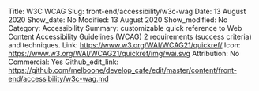 Title: W3C WCAG
Slug: front-end/accessibility/w3c-wag
Date: 13 August 2020
Show_date: No
Modified: 13 August 2020
Show_modified: No
Category: Accessibility
Summary:  customizable quick reference to Web Content Accessibility Guidelines (WCAG) 2 requirements (success criteria) and techniques. 
Link: https://www.w3.org/WAI/WCAG21/quickref/
Icon: https://www.w3.org/WAI/WCAG21/quickref/img/wai.svg
Attribution: No
Commercial: Yes
Github_edit_link: https://github.com/melboone/develop_cafe/edit/master/content/front-end/accessibility/w3c-wag.md